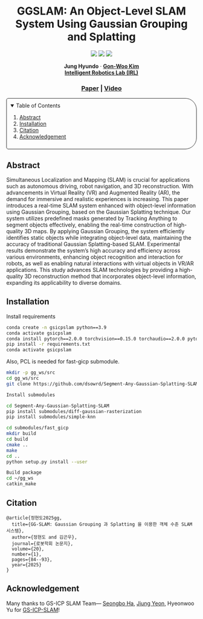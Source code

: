 <p align="center">

  <h1 align="center"> GGSLAM: An Object-Level SLAM System Using Gaussian Grouping and Splatting </h1>

  <p align="center">
    <a href="https://github.com/cocel-postech/genz-icp/tree/master/ros"><img src="https://img.shields.io/badge/ROS1-Noetic-blue" /></a>
    <a href="https://jkros.org/xml/44009/44009.pdf"><img src="https://img.shields.io/badge/Paper-pdf-<COLOR>.svg?style=flat-square" /></a>
    <a href="https://youtu.be/"><img src="https://img.shields.io/badge/Video-video-yellow.svg?style=flat-square" /></a>
    </a>
  </p>
  
  <p align="center">
    <strong>Jung Hyundo</strong></a>
    ·
    <a href="https://www.irl-cbnu.com/professor"><strong>Gon-Woo Kim</strong></a>
    <br/>
    <a href="https://www.irl-cbnu.com/"><strong>Intelligent Robotics Lab (IRL)</strong></a>
  </p>

  <h3 align="center"><a href="https://jkros.org/xml/44009/44009.pdf">Paper</a> | <a href="https://youtu.be/">Video</a></h3>
  <div align="center"></div>
</p>

<!-- TABLE OF CONTENTS -->
<details open="open" style='padding: 10px; border-radius:5px 30px 30px 5px; border-style: solid; border-width: 1px;'>
  <summary>Table of Contents</summary>
  <ol>
    <li>
      <a href="#abstract">Abstract</a>
    </li>
    <li>
      <a href="#installation">Installation</a>
    </li>
    <li>
      <a href="#citation">Citation</a>
    </li>
    <li>
      <a href="#Acknowledgement">Acknowledgement</a>
    </li>
  </ol>
</details>


## Abstract
Simultaneous Localization and Mapping (SLAM) is crucial for applications such as autonomous driving, robot navigation, and 3D reconstruction. With advancements in Virtual Reality (VR) and Augmented Reality (AR), the demand for immersive and realistic experiences is increasing. This paper introduces a real-time SLAM system enhanced with object-level information using Gaussian Grouping, based on the Gaussian Splatting technique. Our system utilizes predefined masks generated
by Tracking Anything to segment objects effectively, enabling the real-time construction of high-quality 3D maps. By applying Gaussian Grouping, the system efficiently identifies static objects while integrating object-level data, maintaining the accuracy of traditional Gaussian Splatting-based SLAM. Experimental results demonstrate the system’s high accuracy and efficiency across various environments, enhancing object recognition and interaction for robots, as well as enabling natural interactions with virtual objects in VR/AR applications. This study advances SLAM technologies by providing a high-quality 3D reconstruction method that incorporates object-level information, expanding its applicability to diverse domains.

## Installation
Install requirements
```bash
conda create -n gsicpslam python==3.9
conda activate gsicpslam
conda install pytorch==2.0.0 torchvision==0.15.0 torchaudio==2.0.0 pytorch-cuda=11.8 -c pytorch -c nvidia
pip install -r requirements.txt
conda activate gsicpslam
```
Also, PCL is needed for fast-gicp submodule.

```bash
mkdir -p gg_ws/src
cd gg_ws/src
git clone https://github.com/dsowrd/Segment-Any-Gaussian-Splatting-SLAM.git

Install submodules

cd Segment-Any-Gaussian-Splatting-SLAM
pip install submodules/diff-gaussian-rasterization
pip install submodules/simple-knn

cd submodules/fast_gicp
mkdir build
cd build
cmake ..
make
cd ..
python setup.py install --user

Build package
cd ~/gg_ws
catkin_make
```


## Citation
```
@article{정현도2025gg,
  title={GG-SLAM: Gaussian Grouping 과 Splatting 을 이용한 객체 수준 SLAM 시스템},
  author={정현도 and 김곤우},
  journal={로봇학회 논문지},
  volume={20},
  number={1},
  pages={84--93},
  year={2025}
}
```

## Acknowledgement

Many thanks to GS-ICP SLAM Team— [Seongbo Ha][alink], [Jiung Yeon][blink], Hyeonwoo Yu for [GS-ICP-SLAM][gsicplink]!

[alink]: https://riboha.github.io
[blink]: https://humdrum-balance-b8f.notion.site/Jiung-Yeon-6754922a22814c9a95af88801a96fb4b
[gsicplink]: https://github.com/Lab-of-AI-and-Robotics/GS_ICP_SLAM
